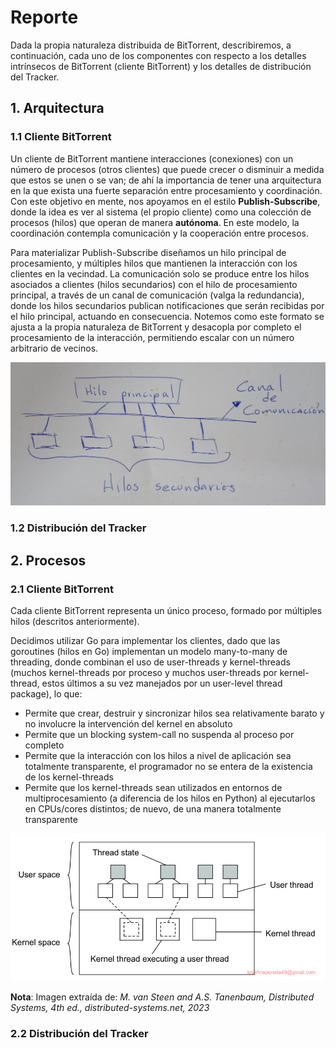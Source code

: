 # Reporte

Dada la propia naturaleza distribuida de BitTorrent, describiremos, a continuación, cada uno de los componentes con respecto a los detalles intrínsecos de BitTorrent (cliente BitTorrent) y los detalles de distribución del Tracker.

## 1. Arquitectura

### 1.1 Cliente BitTorrent

Un cliente de BitTorrent mantiene interacciones (conexiones) con un número de procesos (otros clientes) que puede crecer o disminuir a medida que estos se unen o se van; de ahí la importancia de tener una arquitectura en la que exista una fuerte separación entre procesamiento y coordinación. Con este objetivo en mente, nos apoyamos en el estilo **Publish-Subscribe**, donde la idea es ver al sistema (el propio cliente) como una colección de procesos (hilos) que operan de manera **autónoma**. En este modelo, la coordinación contempla comunicación y la cooperación entre procesos.

Para materializar Publish-Subscribe diseñamos un hilo principal de procesamiento, y múltiples hilos que mantienen la interacción con los clientes en la vecindad. La comunicación solo se produce entre los hilos asociados a clientes (hilos secundarios) con el hilo de procesamiento principal, a través de un canal de comunicación (valga la redundancia), donde los hilos secundarios publican notificaciones que serán recibidas por el hilo principal, actuando en consecuencia. Notemos como este formato se ajusta a la propia naturaleza de BitTorrent y desacopla por completo el procesamiento de la interacción, permitiendo escalar con un número arbitrario de vecinos.

![](./images/publish_subscribe.jpg)

### 1.2 Distribución del Tracker

## 2. Procesos

### 2.1 Cliente BitTorrent

Cada cliente BitTorrent representa un único proceso, formado por múltiples hilos (descritos anteriormente). 

Decidimos utilizar Go para implementar los clientes, dado que las goroutines (hilos en Go) implementan un modelo many-to-many de threading, donde combinan el uso de user-threads y kernel-threads (muchos kernel-threads por proceso y muchos user-threads por kernel-thread, estos últimos a su vez manejados por un user-level thread package), lo que:

- Permite que crear, destruir y sincronizar hilos sea relativamente barato y no involucre la intervención del kernel en absoluto
- Permite que un blocking system-call no suspenda al proceso por completo
- Permite que la interacción con los hilos a nivel de aplicación sea totalmente transparente, el programador no se entera de la existencia de los kernel-threads
- Permite que los kernel-threads sean utilizados en entornos de multiprocesamiento (a diferencia de los hilos en Python) al ejecutarlos en CPUs/cores distintos; de nuevo, de una manera totalmente transparente

![](./images/many_to_many_threading.png)

**Nota**: Imagen extraída de: *M. van Steen and A.S. Tanenbaum, Distributed Systems, 4th ed., distributed-systems.net, 2023*

### 2.2 Distribución del Tracker